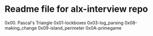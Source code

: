 # Readme file for alx-interview repo

0x00. Pascal's Triangle
0x01-lockboxes
0x03-log_parsing
0x08-making_change
0x09-island_perimeter
0x0A-primegame
